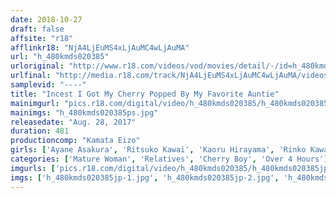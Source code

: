 ```yaml
---
date: 2018-10-27
draft: false
affsite: "r18"
afflinkr18: "NjA4LjEuMS4xLjAuMC4wLjAuMA"
url: "h_480kmds020385"
urloriginal: "http://www.r18.com/videos/vod/movies/detail/-/id=h_480kmds020385"
urlfinal: "http://media.r18.com/track/NjA4LjEuMS4xLjAuMC4wLjAuMA/videos/vod/movies/detail/-/id=h_480kmds020385"
samplevid: "----"
title: "Incest I Got My Cherry Popped By My Favorite Auntie"
mainimgurl: "pics.r18.com/digital/video/h_480kmds020385/h_480kmds020385ps.jpg"
mainimgs: "h_480kmds020385ps.jpg"
releasedate: "Aug. 28, 2017"
duration: 481
productioncomp: "Kamata Eizo"
girls: ['Ayane Asakura', 'Ritsuko Kawai', 'Kaoru Hirayama', 'Rinko Kawaguchi', 'Aya Kitagawa']
categories: ['Mature Woman', 'Relatives', 'Cherry Boy', 'Over 4 Hours']
imgurls: ['pics.r18.com/digital/video/h_480kmds020385/h_480kmds020385jp-1.jpg', 'pics.r18.com/digital/video/h_480kmds020385/h_480kmds020385jp-2.jpg', 'pics.r18.com/digital/video/h_480kmds020385/h_480kmds020385jp-3.jpg', 'pics.r18.com/digital/video/h_480kmds020385/h_480kmds020385jp-4.jpg', 'pics.r18.com/digital/video/h_480kmds020385/h_480kmds020385jp-5.jpg', 'pics.r18.com/digital/video/h_480kmds020385/h_480kmds020385jp-6.jpg', 'pics.r18.com/digital/video/h_480kmds020385/h_480kmds020385jp-7.jpg', 'pics.r18.com/digital/video/h_480kmds020385/h_480kmds020385jp-8.jpg', 'pics.r18.com/digital/video/h_480kmds020385/h_480kmds020385jp-9.jpg', 'pics.r18.com/digital/video/h_480kmds020385/h_480kmds020385jp-10.jpg', 'pics.r18.com/digital/video/h_480kmds020385/h_480kmds020385jp-11.jpg', 'pics.r18.com/digital/video/h_480kmds020385/h_480kmds020385jp-12.jpg', 'pics.r18.com/digital/video/h_480kmds020385/h_480kmds020385jp-13.jpg', 'pics.r18.com/digital/video/h_480kmds020385/h_480kmds020385jp-14.jpg', 'pics.r18.com/digital/video/h_480kmds020385/h_480kmds020385jp-15.jpg', 'pics.r18.com/digital/video/h_480kmds020385/h_480kmds020385jp-16.jpg', 'pics.r18.com/digital/video/h_480kmds020385/h_480kmds020385jp-17.jpg', 'pics.r18.com/digital/video/h_480kmds020385/h_480kmds020385jp-18.jpg', 'pics.r18.com/digital/video/h_480kmds020385/h_480kmds020385jp-19.jpg', 'pics.r18.com/digital/video/h_480kmds020385/h_480kmds020385jp-20.jpg']
imgs: ['h_480kmds020385jp-1.jpg', 'h_480kmds020385jp-2.jpg', 'h_480kmds020385jp-3.jpg', 'h_480kmds020385jp-4.jpg', 'h_480kmds020385jp-5.jpg', 'h_480kmds020385jp-6.jpg', 'h_480kmds020385jp-7.jpg', 'h_480kmds020385jp-8.jpg', 'h_480kmds020385jp-9.jpg', 'h_480kmds020385jp-10.jpg', 'h_480kmds020385jp-11.jpg', 'h_480kmds020385jp-12.jpg', 'h_480kmds020385jp-13.jpg', 'h_480kmds020385jp-14.jpg', 'h_480kmds020385jp-15.jpg', 'h_480kmds020385jp-16.jpg', 'h_480kmds020385jp-17.jpg', 'h_480kmds020385jp-18.jpg', 'h_480kmds020385jp-19.jpg', 'h_480kmds020385jp-20.jpg']
---
```

